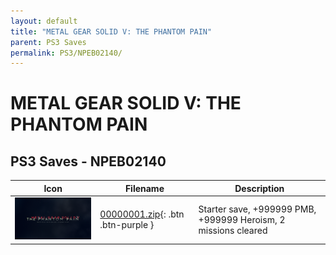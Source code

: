 ```yaml
---
layout: default
title: "METAL GEAR SOLID V: THE PHANTOM PAIN"
parent: PS3 Saves
permalink: PS3/NPEB02140/
---
```

# METAL GEAR SOLID V: THE PHANTOM PAIN

## PS3 Saves - NPEB02140

| Icon | Filename | Description |
|------|----------|-------------|
| ![METAL GEAR SOLID V: THE PHANTOM PAIN](ICON0.PNG) | [00000001.zip](00000001.zip){: .btn .btn-purple } | Starter save, +999999 PMB, +999999 Heroism, 2 missions cleared |
